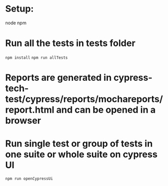 # Setup:
node
npm

# Run all the tests in tests folder
`npm install`
`npm run allTests`

# Reports are generated in cypress-tech-test/cypress/reports/mochareports/report.html and can be opened in a browser


# Run single test or group of tests in one suite or whole suite on cypress UI
`npm run openCypressUi`
